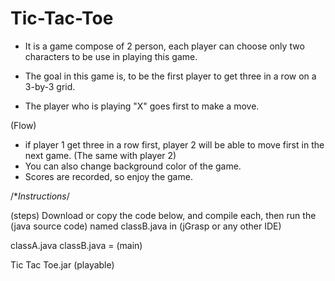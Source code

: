 # Tic-Tac-Toe

  - It is a game compose of 2 person, each player can choose only two characters to be use in playing this game.
  
  - The goal in this game is, to be the first player to get three in a row on a 3-by-3 grid.
  - The player who is playing "X" goes first to make a move.
  
  (Flow)
  - if player 1 get three in a row first, player 2 will be able to move first in the next game. (The same with player 2)
  - You can also change background color of the game. 
  - Scores are recorded, so enjoy the game.
  
  
  /**Instructions*/
  
  (steps)
  Download or copy the code below, and compile each, then run the (java source code) named classB.java in (jGrasp or any other IDE)
  
  classA.java
  classB.java = (main)
  
  Tic Tac Toe.jar (playable)
